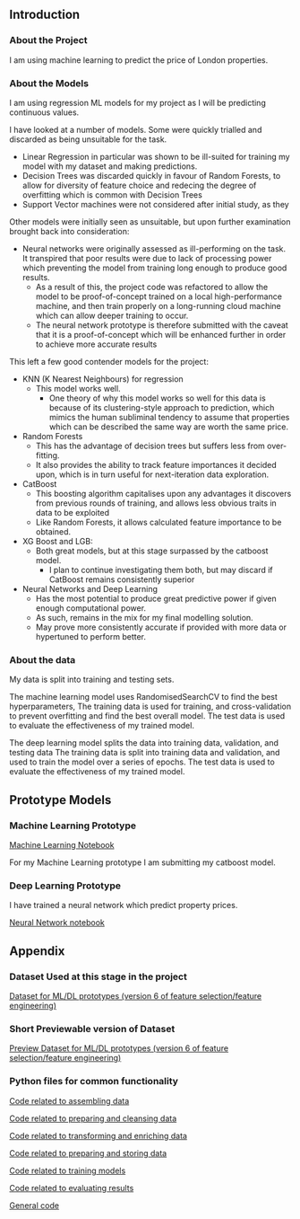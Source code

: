 ## Introduction

### About the Project
I am using machine learning to predict the price of London properties.

### About the Models

I am using regression ML models for my project as I will be predicting continuous values.

I have looked at a number of models. Some were quickly trialled and discarded as being unsuitable for the task.
* Linear Regression in particular was shown to be ill-suited for training my model with my dataset and making predictions.
* Decision Trees was discarded quickly in favour of Random Forests, to allow for diversity of feature choice and redecing the degree of overfitting which is common with Decision Trees
* Support Vector machines were not considered after initial study, as they 

Other models were initially seen as unsuitable, but upon further examination brought back into consideration:
* Neural networks were originally assessed as ill-performing on the task. It transpired that poor results were due to lack of processing power which preventing the model from training long enough to produce good results.
    * As a result of this, the project code was refactored to allow the model to be proof-of-concept trained on a local high-performance machine, and then train properly on a long-running cloud machine which can allow deeper training to occur.
    * The neural network prototype is therefore submitted with the caveat that it is a proof-of-concept which will be enhanced further in order to achieve more accurate results

This left a few good contender models for the project:
* KNN (K Nearest Neighbours) for regression
  * This model works well.
    * One theory of why this model works so well for this data is because of its clustering-style approach to prediction, which mimics the human subliminal tendency to assume that properties which can be described the same way are worth the same price. 
* Random Forests
  * This has the advantage of decision trees but suffers less from over-fitting. 
  * It also provides the ability to track feature importances it decided upon, which is in turn useful for next-iteration data exploration.  
* CatBoost 
  * This boosting algorithm capitalises upon any advantages it discovers from previous rounds of training, and allows less obvious traits in data to be exploited
  * Like Random Forests, it allows calculated feature importance to be obtained. 
* XG Boost and LGB:
  * Both great models, but at this stage surpassed by the catboost model.
    * I plan to continue investigating them both, but may discard if CatBoost remains consistently superior
* Neural Networks and Deep Learning
  * Has the most potential to produce great predictive power if given enough computational power.
  * As such, remains in the mix for my final modelling solution.
  * May prove more consistently accurate if provided with more data or hypertuned to perform better.

### About the data
My data is split into training and testing sets.

The machine learning model uses RandomisedSearchCV to find the best hyperparameters, 
The training data is used for training, and cross-validation to prevent overfitting and find the best overall model.
The test data is used to evaluate the effectiveness of my trained model.


The deep learning model splits the data into training data, validation, and testing data 
The training data is split into training data and validation, and used to train the model over a series of epochs.
The test data is used to evaluate the effectiveness of my trained model.

## Prototype Models

### Machine Learning Prototype
[Machine Learning Notebook](../../process/E_train_model/iteration06/it06_00_submission_prototype_model_capstone_step8_A_ML.ipynb)

For my Machine Learning prototype I am submitting my catboost model.

### Deep Learning Prototype

I have trained a neural network which predict property prices.

[Neural Network notebook](../../process/E_train_model/iteration06/it06_00_submission_prototype_model_capstone_step8_B_DL.ipynb)

## Appendix


### Dataset Used at this stage in the project
[Dataset for ML/DL prototypes (version 6 of feature selection/feature engineering)](../../data/final/df_listings_v06.csv)

### Short Previewable version of Dataset
[Preview Dataset for ML/DL prototypes (version 6 of feature selection/feature engineering)](../../data/sample/df_listings_v06_sample.csv)



### Python files for common functionality

[Code related to assembling data](../../functions_b__get_the_data_20221116.py)

[Code related to preparing and cleansing data](../../functions_d1__prepare_cleanse_data_20221116.py)

[Code related to transforming and enriching data](../../functions_d2__transform_enrich_data_20221116.py)

[Code related to preparing and storing data](../../functions_d3__prepare_store_data_20221116.py)

[Code related to training models](../../functions_d3__prepare_store_data_20221116.py)

[Code related to evaluating results](../../functions_f_evaluate_model_20221116.py)

[General code](../../functions_0__common_20221116.py)

